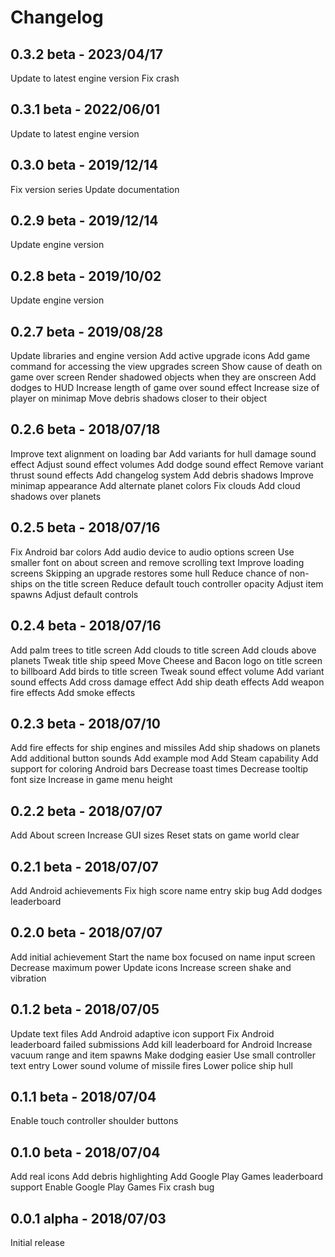 # Changelog

0.3.2 beta - 2023/04/17
------------------------
Update to latest engine version
Fix crash

0.3.1 beta - 2022/06/01
------------------------
Update to latest engine version

0.3.0 beta - 2019/12/14
------------------------
Fix version series
Update documentation

0.2.9 beta - 2019/12/14
------------------------
Update engine version

0.2.8 beta - 2019/10/02
------------------------
Update engine version

0.2.7 beta - 2019/08/28
------------------------
Update libraries and engine version
Add active upgrade icons
Add game command for accessing the view upgrades screen
Show cause of death on game over screen
Render shadowed objects when they are onscreen
Add dodges to HUD
Increase length of game over sound effect
Increase size of player on minimap
Move debris shadows closer to their object

0.2.6 beta - 2018/07/18
------------------------
Improve text alignment on loading bar
Add variants for hull damage sound effect
Adjust sound effect volumes
Add dodge sound effect
Remove variant thrust sound effects
Add changelog system
Add debris shadows
Improve minimap appearance
Add alternate planet colors
Fix clouds
Add cloud shadows over planets

0.2.5 beta - 2018/07/16
------------------------
Fix Android bar colors
Add audio device to audio options screen
Use smaller font on about screen and remove scrolling text
Improve loading screens
Skipping an upgrade restores some hull
Reduce chance of non-ships on the title screen
Reduce default touch controller opacity
Adjust item spawns
Adjust default controls

0.2.4 beta - 2018/07/16
------------------------
Add palm trees to title screen
Add clouds to title screen
Add clouds above planets
Tweak title ship speed
Move Cheese and Bacon logo on title screen to billboard
Add birds to title screen
Tweak sound effect volume
Add variant sound effects
Add cross damage effect
Add ship death effects
Add weapon fire effects
Add smoke effects

0.2.3 beta - 2018/07/10
------------------------
Add fire effects for ship engines and missiles
Add ship shadows on planets
Add additional button sounds
Add example mod
Add Steam capability
Add support for coloring Android bars
Decrease toast times
Decrease tooltip font size
Increase in game menu height

0.2.2 beta - 2018/07/07
------------------------
Add About screen
Increase GUI sizes
Reset stats on game world clear

0.2.1 beta - 2018/07/07
------------------------
Add Android achievements
Fix high score name entry skip bug
Add dodges leaderboard

0.2.0 beta - 2018/07/07
------------------------
Add initial achievement
Start the name box focused on name input screen
Decrease maximum power
Update icons
Increase screen shake and vibration

0.1.2 beta - 2018/07/05
------------------------
Update text files
Add Android adaptive icon support
Fix Android leaderboard failed submissions
Add kill leaderboard for Android
Increase vacuum range and item spawns
Make dodging easier
Use small controller text entry
Lower sound volume of missile fires
Lower police ship hull

0.1.1 beta - 2018/07/04
------------------------
Enable touch controller shoulder buttons

0.1.0 beta - 2018/07/04
------------------------
Add real icons
Add debris highlighting
Add Google Play Games leaderboard support
Enable Google Play Games
Fix crash bug

0.0.1 alpha - 2018/07/03
------------------------
Initial release
